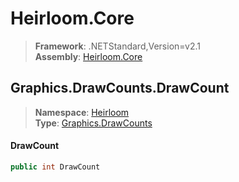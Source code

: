 # Heirloom.Core

> **Framework**: .NETStandard,Version=v2.1  
> **Assembly**: [Heirloom.Core][0]  

## Graphics.DrawCounts.DrawCount

> **Namespace**: [Heirloom][0]  
> **Type**: [Graphics.DrawCounts][1]  

#### DrawCount

```cs
public int DrawCount
```

[0]: ../../../Heirloom.Core.md
[1]: ../Graphics.DrawCounts.md
